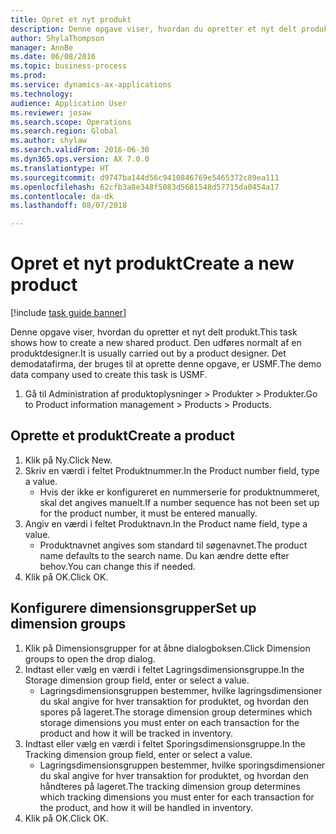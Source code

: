 ```yaml
--- 
title: Opret et nyt produkt
description: Denne opgave viser, hvordan du opretter et nyt delt produkt.
author: ShylaThompson
manager: AnnBe
ms.date: 06/08/2016
ms.topic: business-process
ms.prod: 
ms.service: dynamics-ax-applications
ms.technology: 
audience: Application User
ms.reviewer: josaw
ms.search.scope: Operations
ms.search.region: Global
ms.author: shylaw
ms.search.validFrom: 2016-06-30
ms.dyn365.ops.version: AX 7.0.0
ms.translationtype: HT
ms.sourcegitcommit: d9747ba144d56c9410846769e5465372c89ea111
ms.openlocfilehash: 62cfb3a8e348f5083d5681548d57715da0454a17
ms.contentlocale: da-dk
ms.lasthandoff: 08/07/2018

---
```

# <a name="create-a-new-product"></a><span data-ttu-id="cc814-103">Opret et nyt produkt</span><span class="sxs-lookup"><span data-stu-id="cc814-103">Create a new product</span></span>

[!include [task guide banner](../../includes/task-guide-banner.md)]

<span data-ttu-id="cc814-104">Denne opgave viser, hvordan du opretter et nyt delt produkt.</span><span class="sxs-lookup"><span data-stu-id="cc814-104">This task shows how to create a new shared product.</span></span> <span data-ttu-id="cc814-105">Den udføres normalt af en produktdesigner.</span><span class="sxs-lookup"><span data-stu-id="cc814-105">It is usually carried out by a product designer.</span></span> <span data-ttu-id="cc814-106">Det demodatafirma, der bruges til at oprette denne opgave, er USMF.</span><span class="sxs-lookup"><span data-stu-id="cc814-106">The demo data company used to create this task is USMF.</span></span>

1. <span data-ttu-id="cc814-107">Gå til Administration af produktoplysninger > Produkter > Produkter.</span><span class="sxs-lookup"><span data-stu-id="cc814-107">Go to Product information management > Products > Products.</span></span>

## <a name="create-a-product"></a><span data-ttu-id="cc814-108">Oprette et produkt</span><span class="sxs-lookup"><span data-stu-id="cc814-108">Create a product</span></span>
1. <span data-ttu-id="cc814-109">Klik på Ny.</span><span class="sxs-lookup"><span data-stu-id="cc814-109">Click New.</span></span>
2. <span data-ttu-id="cc814-110">Skriv en værdi i feltet Produktnummer.</span><span class="sxs-lookup"><span data-stu-id="cc814-110">In the Product number field, type a value.</span></span>
    * <span data-ttu-id="cc814-111">Hvis der ikke er konfigureret en nummerserie for produktnummeret, skal det angives manuelt.</span><span class="sxs-lookup"><span data-stu-id="cc814-111">If a number sequence has not been set up for the product number, it must be entered manually.</span></span>  
3. <span data-ttu-id="cc814-112">Angiv en værdi i feltet Produktnavn.</span><span class="sxs-lookup"><span data-stu-id="cc814-112">In the Product name field, type a value.</span></span>
    * <span data-ttu-id="cc814-113">Produktnavnet angives som standard til søgenavnet.</span><span class="sxs-lookup"><span data-stu-id="cc814-113">The product name defaults to the search name.</span></span> <span data-ttu-id="cc814-114">Du kan ændre dette efter behov.</span><span class="sxs-lookup"><span data-stu-id="cc814-114">You can change this if needed.</span></span>  
4. <span data-ttu-id="cc814-115">Klik på OK.</span><span class="sxs-lookup"><span data-stu-id="cc814-115">Click OK.</span></span>

## <a name="set-up-dimension-groups"></a><span data-ttu-id="cc814-116">Konfigurere dimensionsgrupper</span><span class="sxs-lookup"><span data-stu-id="cc814-116">Set up dimension groups</span></span>
1. <span data-ttu-id="cc814-117">Klik på Dimensionsgrupper for at åbne dialogboksen.</span><span class="sxs-lookup"><span data-stu-id="cc814-117">Click Dimension groups to open the drop dialog.</span></span>
2. <span data-ttu-id="cc814-118">Indtast eller vælg en værdi i feltet Lagringsdimensionsgruppe.</span><span class="sxs-lookup"><span data-stu-id="cc814-118">In the Storage dimension group field, enter or select a value.</span></span>
    * <span data-ttu-id="cc814-119">Lagringsdimensionsgruppen bestemmer, hvilke lagringsdimensioner du skal angive for hver transaktion for produktet, og hvordan den spores på lageret.</span><span class="sxs-lookup"><span data-stu-id="cc814-119">The storage dimension group determines which storage dimensions you must enter on each transaction for the product and how it will be tracked in inventory.</span></span>  
3. <span data-ttu-id="cc814-120">Indtast eller vælg en værdi i feltet Sporingsdimensionsgruppe.</span><span class="sxs-lookup"><span data-stu-id="cc814-120">In the Tracking dimension group field, enter or select a value.</span></span>
    * <span data-ttu-id="cc814-121">Lagringsdimensionsgruppen bestemmer, hvilke sporingsdimensioner du skal angive for hver transaktion for produktet, og hvordan den håndteres på lageret.</span><span class="sxs-lookup"><span data-stu-id="cc814-121">The tracking dimension group determines which tracking dimensions you must enter for each transaction for the product, and how it will be handled in inventory.</span></span>  
4. <span data-ttu-id="cc814-122">Klik på OK.</span><span class="sxs-lookup"><span data-stu-id="cc814-122">Click OK.</span></span>


